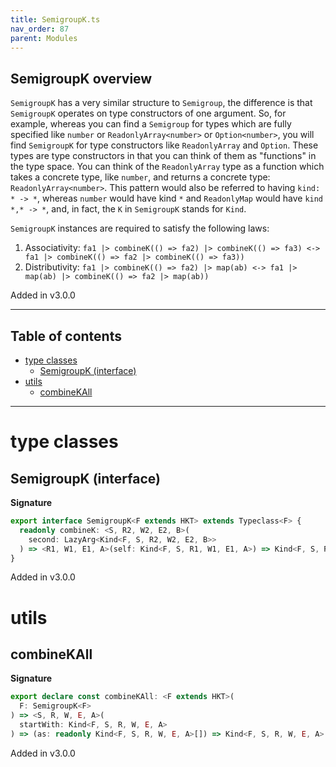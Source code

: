 ```yaml
---
title: SemigroupK.ts
nav_order: 87
parent: Modules
---
```


## SemigroupK overview

`SemigroupK` has a very similar structure to `Semigroup`, the difference is that `SemigroupK` operates on type
constructors of one argument. So, for example, whereas you can find a `Semigroup` for types which are fully
specified like `number` or `ReadonlyArray<number>` or `Option<number>`, you will find `SemigroupK` for type constructors like `ReadonlyArray` and `Option`.
These types are type constructors in that you can think of them as "functions" in the type space.
You can think of the `ReadonlyArray` type as a function which takes a concrete type, like `number`, and returns a concrete type: `ReadonlyArray<number>`.
This pattern would also be referred to having `kind: * -> *`, whereas `number` would have kind `*` and `ReadonlyMap` would have `kind *,* -> *`,
and, in fact, the `K` in `SemigroupK` stands for `Kind`.

`SemigroupK` instances are required to satisfy the following laws:

1. Associativity: `fa1 |> combineK(() => fa2) |> combineK(() => fa3) <-> fa1 |> combineK(() => fa2 |> combineK(() => fa3))`
2. Distributivity: `fa1 |> combineK(() => fa2) |> map(ab) <-> fa1 |> map(ab) |> combineK(() => fa2 |> map(ab))`

Added in v3.0.0

---

<h2 class="text-delta">Table of contents</h2>

- [type classes](#type-classes)
  - [SemigroupK (interface)](#semigroupk-interface)
- [utils](#utils)
  - [combineKAll](#combinekall)

---

# type classes

## SemigroupK (interface)

**Signature**

```ts
export interface SemigroupK<F extends HKT> extends Typeclass<F> {
  readonly combineK: <S, R2, W2, E2, B>(
    second: LazyArg<Kind<F, S, R2, W2, E2, B>>
  ) => <R1, W1, E1, A>(self: Kind<F, S, R1, W1, E1, A>) => Kind<F, S, R1 & R2, W1 | W2, E1 | E2, A | B>
}
```

Added in v3.0.0

# utils

## combineKAll

**Signature**

```ts
export declare const combineKAll: <F extends HKT>(
  F: SemigroupK<F>
) => <S, R, W, E, A>(
  startWith: Kind<F, S, R, W, E, A>
) => (as: readonly Kind<F, S, R, W, E, A>[]) => Kind<F, S, R, W, E, A>
```

Added in v3.0.0
